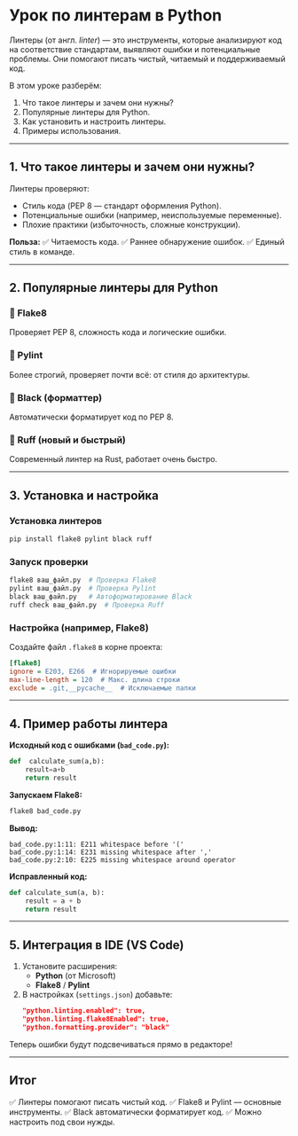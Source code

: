 # **Урок по линтерам в Python**

Линтеры (от англ. *linter*) — это инструменты, которые анализируют код на соответствие стандартам, выявляют ошибки и потенциальные проблемы. Они помогают писать чистый, читаемый и поддерживаемый код.

В этом уроке разберём:

1. Что такое линтеры и зачем они нужны?
2. Популярные линтеры для Python.
3. Как установить и настроить линтеры.
4. Примеры использования.

---

## **1. Что такое линтеры и зачем они нужны?**

Линтеры проверяют:

- Стиль кода (PEP 8 — стандарт оформления Python).
- Потенциальные ошибки (например, неиспользуемые переменные).
- Плохие практики (избыточность, сложные конструкции).

**Польза:**
✅ Читаемость кода.
✅ Раннее обнаружение ошибок.
✅ Единый стиль в команде.

---

## **2. Популярные линтеры для Python**

### **🔹 Flake8**

Проверяет PEP 8, сложность кода и логические ошибки.

### **🔹 Pylint**

Более строгий, проверяет почти всё: от стиля до архитектуры.

### **🔹 Black (форматтер)**

Автоматически форматирует код по PEP 8.

### **🔹 Ruff (новый и быстрый)**

Современный линтер на Rust, работает очень быстро.

---

## **3. Установка и настройка**

### **Установка линтеров**

```bash
pip install flake8 pylint black ruff
```

### **Запуск проверки**

```bash
flake8 ваш_файл.py  # Проверка Flake8
pylint ваш_файл.py  # Проверка Pylint
black ваш_файл.py   # Автоформатирование Black
ruff check ваш_файл.py  # Проверка Ruff
```

### **Настройка (например, Flake8)**

Создайте файл `.flake8` в корне проекта:

```ini
[flake8]
ignore = E203, E266  # Игнорируемые ошибки
max-line-length = 120  # Макс. длина строки
exclude = .git,__pycache__  # Исключаемые папки
```

---

## **4. Пример работы линтера**

**Исходный код с ошибками (`bad_code.py`):**

```python
def  calculate_sum(a,b):
    result=a+b
    return result
```

**Запускаем Flake8:**

```bash
flake8 bad_code.py
```

**Вывод:**

```
bad_code.py:1:11: E211 whitespace before '('
bad_code.py:1:14: E231 missing whitespace after ','
bad_code.py:2:10: E225 missing whitespace around operator
```

**Исправленный код:**

```python
def calculate_sum(a, b):
    result = a + b
    return result
```

---

## **5. Интеграция в IDE (VS Code)**

1. Установите расширения:
   - **Python** (от Microsoft)
   - **Flake8** / **Pylint**
2. В настройках (`settings.json`) добавьте:
   ```json
   "python.linting.enabled": true,
   "python.linting.flake8Enabled": true,
   "python.formatting.provider": "black"
   ```

Теперь ошибки будут подсвечиваться прямо в редакторе!

---

## **Итог**

✅ Линтеры помогают писать чистый код.
✅ Flake8 и Pylint — основные инструменты.
✅ Black автоматически форматирует код.
✅ Можно настроить под свои нужды.
